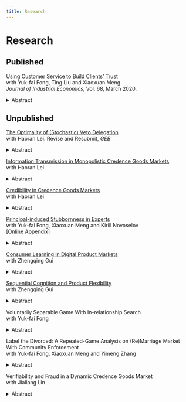 ```yaml
---
title: Research
---
```


# Research

## Published

[Using Customer Service to Build Clients’ Trust][jie]<br> 
with Yuk-fai Fong, Ting Liu and Xiaoxuan Meng<br> 
*Journal of Industrial Economics*, Vol. 68, March 2020.<br>
<details>
  <summary>Abstract</summary>
  <p>It is well known in the credence-good literature that in an expert-client relationship, under the Liability assumptions, clients have to reject the expert’s serious-treatment recommendations with a positive probability to ensure that the expert honestly recommends treatments. Inefficiency arises because some socially efficient treatments are not provided. We show that the expert can enhance clients’ trust, or acceptance rate of the serious treatment, by providing intrinsically socially inefficient customer service upon recommending the serious treatment. Enhanced clients’ trust leads to higher efficiency and higher profit for the expert. However, trust cannot be enhanced by providing customer service with different timing.</p>
</details>



[jie]: https://onlinelibrary.wiley.com/doi/full/10.1111/joie.12219




## Unpublished

[The Optimality of (Stochastic) Veto Delegation][paper-veto]<br>
with Haoran Lei. Revise and Resubmit, *GEB*
<details>
  <summary>Abstract</summary>
  <p>We analyze the optimal delegation problem between a principal and an agent, assuming that the latter has state-independent preferences. Among all incentive-compatible direct mechanisms, the veto mechanisms -- in which the principal commits to mixing between the status quo option and another state-dependent option -- yield the highest expected payoffs for the principal. In the optimal veto mechanism, the principal uses veto (i.e., choosing the status quo option) only when the state is above some threshold, and both the veto probability and the state-dependent option increase as the state gets more extreme. Our model captures the aspect of many real-world scenarios that the agent only cares about the principal's final decision, and the result provides grounds for the veto delegation pervasive in various organizations.</p>
</details>

[paper-veto]: https://doi.org/10.48550/arXiv.2208.14829

[Information Transmission in Monopolistic Credence Goods Markets][paper-cg]
<br>
with Haoran Lei
<details>
  <summary>Abstract</summary>
  <p>We study a general credence goods model with N problem types and N treatments. The expert seller and the client communicate through cheap talk. We find that the expert’s equilibrium payoffs can be characterized geometri- cally as the quasiconcave envelope of his belief-based profits function under discriminatory pricing. We establish the existence of client-worst equilibria, apply the geometric characterization to previous research on credence goods, and provide a necessary and sufficient condition for when communication ben- efits the expert. For the binary case, we solve for all equilibria and characterize the client’s possible welfare among all equilibria. </p>
</details>

[paper-cg]: https://doi.org/10.48550/arXiv.2303.13295


[Credibility in Credence Goods Markets][paper-credibility]
<br>
with Haoran Lei
<details>
  <summary>Abstract</summary>
  <p>An expert seller chooses an experiment to influence a client's purchasing decision, but may manipulate the experiment result for personal gain. When credibility surpasses a critical threshold, the expert chooses a fully-revealing experiment and, if possible, manipulates the unfavorable result. In this case, a higher credibility strictly benefits the expert, whereas the client never benefits from the expert's services. We also discuss policies regarding monitoring expert's disclosure and price regulation. When prices are imposed exogenously, monitoring disclosure does not affect the client's highest equilibrium value. A lower price may harm the client when it discourages the expert from disclosing information. </p>
</details>

[paper-credibility]: https://doi.org/10.48550/arXiv.2310.09544

[Principal-induced Stubbornness in Experts][stubborn]<br>
with Yuk-fai Fong, Xiaoxuan Meng and Kirill Novoselov<br>
[[Online Appendix][online]]<br>
<details>
  <summary>Abstract</summary>
  <p>A principal hires an expert to collect information and then
make a decision,
utilizing both the expert’s private information and informative public opinion.
The optimal contract induces the expert to sometimes defy public opinion even when public opinion is more informative than his private information. 
Our finding is robust to allowing for
switching the arrival times of different signals,
expert reporting his private information,
expert's reputational concern and
repeated interactions.</p>
</details>

[stubborn]: /pdf/stubborn-static-202208.pdf
[online]:/pdf/stubborn-online-appendix.pdf


[Consumer Learning in Digital Product Markets](http://ssrn.com/abstract=4171048)<br>
with Zhengqing Gui
<details>
  <summary>Abstract</summary>
  <p>A key attribute of many digital products is that they may be designed as flexible, allowing buyers to learn and modify their designs post-purchase. In this paper, we examine a digital product market where sellers exert cognitive efforts to find an innovative design, and if unsuccessful, tradeoff between offering basic and flexible designs. We fully characterize pure-strategy equilibria for various market structures and demonstrate that moderate competition promotes seller cognition, enhances buyer surplus, and enhances social welfare, while excessive competition can harm buyers. Among other extensions, we find that government subsidies should be directed toward sellers with more effective cognitive technologies.</p>
</details>

[Sequential Cognition and Product Flexibility](https://ssrn.com/abstract=4413477)<br>
with Zhengqing Gui
<details>
  <summary>Abstract</summary>
  <p>We study a bilateral trade environment in which a seller exerts cognitive efforts to identify the optimal product design for a buyer. Should the seller fail to discover the innovative design, he has the option to induce additional cognition from the buyer by making the product flexible at an additional cost. We show that sequential cognition is more likely to occur in the decentralized equilibrium than in the first-best case. Furthermore, the seller always under-provides cognition, while the buyer may incur excessive cognitive costs in equilibrium. In an extended model, we find that the seller may further decrease cognitive efforts when facing competition.</p>
</details>

Voluntarily Separable Game With In-relationship Search<br> 
with Yuk-fai Fong 
<details><summary>Abstract</summary>
  <p>We consider a large society where players can search for a match at a cost. The matched pairs play the repeated prisoners’ dilemma game subject to voluntary separation.  Moreover, players can search for an alternative partner while in a relationship. We find that when the search cost is moderate, the option to perform in-relationship search,  while not being exercised on the equilibrium path, promotes cooperation and makes the relationship long-lasting.</p>
</details>

Label the Divorced: A Repeated-Game Analysis on (Re)Marriage Market With Community Enforcement<br>
with Yuk-fai Fong, Xiaoxuan Meng and Yimeng Zhang
<details>
  <summary>Abstract</summary>
  <p>We study the marriage and remarriage market in a repeated-game framework with potentially alternating partners. We show that compared with a label-less society, introducing marital labels by a credible institution can i) identify the innocent bachelor(ette)s, and ii) effectively replace inefficient trust-building phase by efficient transfer punishment, therefore achieving welfare improvement. With the presence of marital labels, the socially optimal matching protocol is to arrange as many bachelor-divorced marriages as possible. We also characterize equilibrium behavior for a decentralized society where marital status is either observable or unobservable at dating stage and derive the conditions under which different institution outperforms others.</p>
</details>

Verifiability and Fraud in a Dynamic Credence Goods Market<br>
with Jialiang Lin  
<details>
  <summary>Abstract</summary>
  <p>Complementary to the existing literature that extensively studied credence goods markets in static settings, we develop a dynamic model in which a durable good breaks down stochastically after treatments, and the customer meets the expert recurrently. We assume that the minor treatment alleviates the symptom of the major problem but fails to cure it, increasing the future failure rate. In contrast to the literature, we show that the truth-telling equilibrium never exists under the verifiability assumption, because the standard equal-margin condition fails.</p>
 <p>In our dynamic setting, the expert has a stronger incentive to undertreat since undertreatment induces more future business. But on the other hand, the customer becomes less willing to pay for the minor treatment for fear of increased future payments. Therefore, depending on the relative magnitude of these two opposing forces, either Undertreatment or Overtreatment can emerge in equilibrium. Surprisingly, the expert’s incentive to undertreat weakens as the increment of failure rates rises.</p>
</details>
